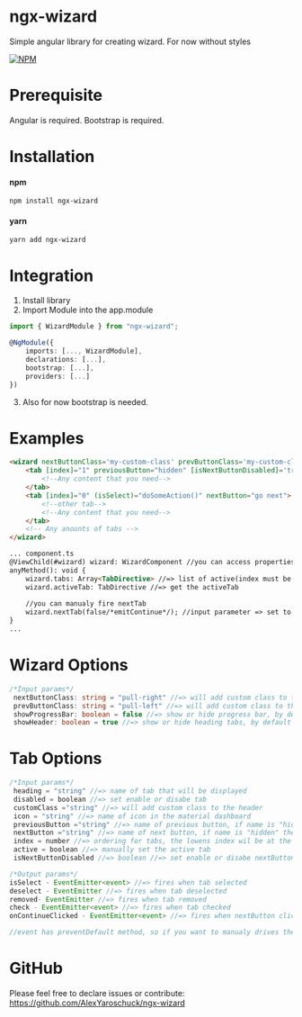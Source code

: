 
# ngx-wizard
Simple angular library for creating wizard. For now without styles

[![NPM](https://nodei.co/npm/ngx-wizard.png?downloads=true&downloadRank=true&stars=true)](https://nodei.co/npm/ngx-wizard/)

# Prerequisite
 Angular is required.
 Bootstrap is required.

# Installation
#### npm
```
npm install ngx-wizard
```
#### yarn
```
yarn add ngx-wizard
```
# Integration
1. Install library
2. Import Module into the app.module
```ts
import { WizardModule } from "ngx-wizard";

@NgModule({
    imports: [..., WizardModule],
    declarations: [...],
    bootstrap: [...],
    providers: [...]
})
```
3.  Also for now bootstrap is needed.

# Examples
``` html
<wizard nextButtonClass='my-custom-class' prevButtonClass='my-custom-class' #wizard>
	<tab [index]="1" previousButton="hidden" [isNextButtonDisabled]='true' nextButton="hidden" icon="iso" class="my_class">
		<!--Any content that you need-->
	</tab>
	<tab [index]="0" (isSelect)="doSomeAction()" nextButton="go next">
		<!--other tab-->
		<!--Any content that you need-->
	</tab>
	<!-- Any anounts of tabs -->
</wizard>

... component.ts
@ViewChild(#wizard) wizard: WizardComponent //you can access properties by using ViewChild
anyMethod(): void {
    wizard.tabs: Array<TabDirective> //=> list of active(index must be >= 0) tabs, only avaliable after View Init
    wizard.activeTab: TabDirective //=> get the activeTab
    
    //you can manualy fire nextTab
    wizard.nextTab(false/*emitContinue*/); //input parameter => set to fire onContinueClicked event
}
...
```
# Wizard Options
``` ts
/*Input params*/
 nextButtonClass: string = "pull-right" //=> will add custom class to the nextButton, default class is "btn btn-next btn-fill btn-wd"
 prevButtonClass: string = "pull-left" //=> will add custom class to the previousButton, default class is "btn btn-previous btn-fill btn-default btn-wd"
 showProgressBar: boolean = false //=> show or hide progress bar, by default it's false
 showHeader: boolean = true //=> show or hide heading tabs, by default it's true
```
# Tab Options
``` ts
/*Input params*/
 heading = "string" //=> name of tab that will be displayed
 disabled = boolean //=> set enable or disabe tab
 customClass ="string" //=> will add custom class to the header
 icon = "string" //=> name of icon in the material dashboard
 previousButton ="string" //=> name of previous button, if name is "hidden" then won't show this button
 nextButton ="string" //=> name of next button, if name is "hidden" then won't show this button
 index = number //=> ordering for tabs, the lowens index wil be at the start
 active = boolean //=> manually set the active tab
 isNextButtonDisabled //=> boolean //=> set enable or disabe nextButton

/*Output params*/
isSelect - EventEmitter<event> //=> fires when tab selected
deselect - EventEmitter //=> fires when tab deselected
removed- EventEmitter //=> fires when tab removed
check - EventEmitter<event> //=> fires when tab checked
onContinueClicked - EventEmitter<event> //=> fires when nextButton clicked

//event has preventDefault method, so if you want to manualy drives the countinue or other buttons you can handle this using preventDefault()

```

# GitHub
Please feel free to declare issues or contribute: https://github.com/AlexYaroschuck/ngx-wizard
